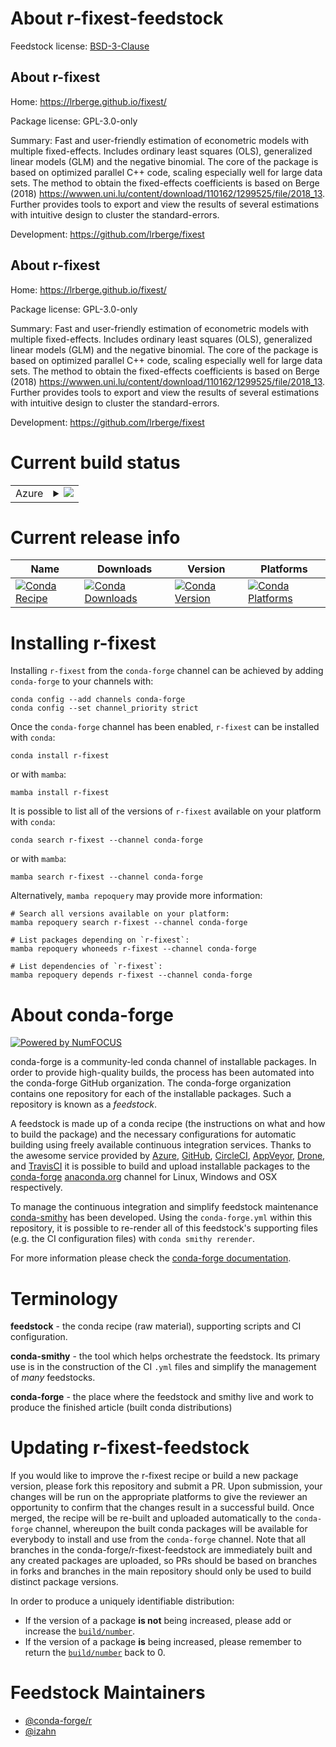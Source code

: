 About r-fixest-feedstock
========================

Feedstock license: [BSD-3-Clause](https://github.com/conda-forge/r-fixest-feedstock/blob/main/LICENSE.txt)


About r-fixest
--------------

Home: https://lrberge.github.io/fixest/

Package license: GPL-3.0-only

Summary: Fast and user-friendly estimation of econometric models with multiple fixed-effects. Includes ordinary least squares (OLS), generalized linear models (GLM) and the negative binomial. The core of the package is based on optimized parallel C++ code, scaling especially well for large data sets. The method to obtain the fixed-effects coefficients is based on Berge (2018) <https://wwwen.uni.lu/content/download/110162/1299525/file/2018_13>. Further provides tools to export and view the results of several estimations with intuitive design to cluster the standard-errors.

Development: https://github.com/lrberge/fixest

About r-fixest
--------------

Home: https://lrberge.github.io/fixest/

Package license: GPL-3.0-only

Summary: Fast and user-friendly estimation of econometric models with multiple fixed-effects. Includes ordinary least squares (OLS), generalized linear models (GLM) and the negative binomial. The core of the package is based on optimized parallel C++ code, scaling especially well for large data sets. The method to obtain the fixed-effects coefficients is based on Berge (2018) <https://wwwen.uni.lu/content/download/110162/1299525/file/2018_13>. Further provides tools to export and view the results of several estimations with intuitive design to cluster the standard-errors.

Development: https://github.com/lrberge/fixest

Current build status
====================


<table>
    
  <tr>
    <td>Azure</td>
    <td>
      <details>
        <summary>
          <a href="https://dev.azure.com/conda-forge/feedstock-builds/_build/latest?definitionId=12807&branchName=main">
            <img src="https://dev.azure.com/conda-forge/feedstock-builds/_apis/build/status/r-fixest-feedstock?branchName=main">
          </a>
        </summary>
        <table>
          <thead><tr><th>Variant</th><th>Status</th></tr></thead>
          <tbody><tr>
              <td>linux_64_r_base4.3</td>
              <td>
                <a href="https://dev.azure.com/conda-forge/feedstock-builds/_build/latest?definitionId=12807&branchName=main">
                  <img src="https://dev.azure.com/conda-forge/feedstock-builds/_apis/build/status/r-fixest-feedstock?branchName=main&jobName=linux&configuration=linux%20linux_64_r_base4.3" alt="variant">
                </a>
              </td>
            </tr><tr>
              <td>linux_64_r_base4.4</td>
              <td>
                <a href="https://dev.azure.com/conda-forge/feedstock-builds/_build/latest?definitionId=12807&branchName=main">
                  <img src="https://dev.azure.com/conda-forge/feedstock-builds/_apis/build/status/r-fixest-feedstock?branchName=main&jobName=linux&configuration=linux%20linux_64_r_base4.4" alt="variant">
                </a>
              </td>
            </tr><tr>
              <td>osx_64_r_base4.3</td>
              <td>
                <a href="https://dev.azure.com/conda-forge/feedstock-builds/_build/latest?definitionId=12807&branchName=main">
                  <img src="https://dev.azure.com/conda-forge/feedstock-builds/_apis/build/status/r-fixest-feedstock?branchName=main&jobName=osx&configuration=osx%20osx_64_r_base4.3" alt="variant">
                </a>
              </td>
            </tr><tr>
              <td>osx_64_r_base4.4</td>
              <td>
                <a href="https://dev.azure.com/conda-forge/feedstock-builds/_build/latest?definitionId=12807&branchName=main">
                  <img src="https://dev.azure.com/conda-forge/feedstock-builds/_apis/build/status/r-fixest-feedstock?branchName=main&jobName=osx&configuration=osx%20osx_64_r_base4.4" alt="variant">
                </a>
              </td>
            </tr><tr>
              <td>osx_arm64_r_base4.3</td>
              <td>
                <a href="https://dev.azure.com/conda-forge/feedstock-builds/_build/latest?definitionId=12807&branchName=main">
                  <img src="https://dev.azure.com/conda-forge/feedstock-builds/_apis/build/status/r-fixest-feedstock?branchName=main&jobName=osx&configuration=osx%20osx_arm64_r_base4.3" alt="variant">
                </a>
              </td>
            </tr><tr>
              <td>osx_arm64_r_base4.4</td>
              <td>
                <a href="https://dev.azure.com/conda-forge/feedstock-builds/_build/latest?definitionId=12807&branchName=main">
                  <img src="https://dev.azure.com/conda-forge/feedstock-builds/_apis/build/status/r-fixest-feedstock?branchName=main&jobName=osx&configuration=osx%20osx_arm64_r_base4.4" alt="variant">
                </a>
              </td>
            </tr><tr>
              <td>win_64_r_base4.3</td>
              <td>
                <a href="https://dev.azure.com/conda-forge/feedstock-builds/_build/latest?definitionId=12807&branchName=main">
                  <img src="https://dev.azure.com/conda-forge/feedstock-builds/_apis/build/status/r-fixest-feedstock?branchName=main&jobName=win&configuration=win%20win_64_r_base4.3" alt="variant">
                </a>
              </td>
            </tr><tr>
              <td>win_64_r_base4.4</td>
              <td>
                <a href="https://dev.azure.com/conda-forge/feedstock-builds/_build/latest?definitionId=12807&branchName=main">
                  <img src="https://dev.azure.com/conda-forge/feedstock-builds/_apis/build/status/r-fixest-feedstock?branchName=main&jobName=win&configuration=win%20win_64_r_base4.4" alt="variant">
                </a>
              </td>
            </tr>
          </tbody>
        </table>
      </details>
    </td>
  </tr>
</table>

Current release info
====================

| Name | Downloads | Version | Platforms |
| --- | --- | --- | --- |
| [![Conda Recipe](https://img.shields.io/badge/recipe-r--fixest-green.svg)](https://anaconda.org/conda-forge/r-fixest) | [![Conda Downloads](https://img.shields.io/conda/dn/conda-forge/r-fixest.svg)](https://anaconda.org/conda-forge/r-fixest) | [![Conda Version](https://img.shields.io/conda/vn/conda-forge/r-fixest.svg)](https://anaconda.org/conda-forge/r-fixest) | [![Conda Platforms](https://img.shields.io/conda/pn/conda-forge/r-fixest.svg)](https://anaconda.org/conda-forge/r-fixest) |

Installing r-fixest
===================

Installing `r-fixest` from the `conda-forge` channel can be achieved by adding `conda-forge` to your channels with:

```
conda config --add channels conda-forge
conda config --set channel_priority strict
```

Once the `conda-forge` channel has been enabled, `r-fixest` can be installed with `conda`:

```
conda install r-fixest
```

or with `mamba`:

```
mamba install r-fixest
```

It is possible to list all of the versions of `r-fixest` available on your platform with `conda`:

```
conda search r-fixest --channel conda-forge
```

or with `mamba`:

```
mamba search r-fixest --channel conda-forge
```

Alternatively, `mamba repoquery` may provide more information:

```
# Search all versions available on your platform:
mamba repoquery search r-fixest --channel conda-forge

# List packages depending on `r-fixest`:
mamba repoquery whoneeds r-fixest --channel conda-forge

# List dependencies of `r-fixest`:
mamba repoquery depends r-fixest --channel conda-forge
```


About conda-forge
=================

[![Powered by
NumFOCUS](https://img.shields.io/badge/powered%20by-NumFOCUS-orange.svg?style=flat&colorA=E1523D&colorB=007D8A)](https://numfocus.org)

conda-forge is a community-led conda channel of installable packages.
In order to provide high-quality builds, the process has been automated into the
conda-forge GitHub organization. The conda-forge organization contains one repository
for each of the installable packages. Such a repository is known as a *feedstock*.

A feedstock is made up of a conda recipe (the instructions on what and how to build
the package) and the necessary configurations for automatic building using freely
available continuous integration services. Thanks to the awesome service provided by
[Azure](https://azure.microsoft.com/en-us/services/devops/), [GitHub](https://github.com/),
[CircleCI](https://circleci.com/), [AppVeyor](https://www.appveyor.com/),
[Drone](https://cloud.drone.io/welcome), and [TravisCI](https://travis-ci.com/)
it is possible to build and upload installable packages to the
[conda-forge](https://anaconda.org/conda-forge) [anaconda.org](https://anaconda.org/)
channel for Linux, Windows and OSX respectively.

To manage the continuous integration and simplify feedstock maintenance
[conda-smithy](https://github.com/conda-forge/conda-smithy) has been developed.
Using the ``conda-forge.yml`` within this repository, it is possible to re-render all of
this feedstock's supporting files (e.g. the CI configuration files) with ``conda smithy rerender``.

For more information please check the [conda-forge documentation](https://conda-forge.org/docs/).

Terminology
===========

**feedstock** - the conda recipe (raw material), supporting scripts and CI configuration.

**conda-smithy** - the tool which helps orchestrate the feedstock.
                   Its primary use is in the construction of the CI ``.yml`` files
                   and simplify the management of *many* feedstocks.

**conda-forge** - the place where the feedstock and smithy live and work to
                  produce the finished article (built conda distributions)


Updating r-fixest-feedstock
===========================

If you would like to improve the r-fixest recipe or build a new
package version, please fork this repository and submit a PR. Upon submission,
your changes will be run on the appropriate platforms to give the reviewer an
opportunity to confirm that the changes result in a successful build. Once
merged, the recipe will be re-built and uploaded automatically to the
`conda-forge` channel, whereupon the built conda packages will be available for
everybody to install and use from the `conda-forge` channel.
Note that all branches in the conda-forge/r-fixest-feedstock are
immediately built and any created packages are uploaded, so PRs should be based
on branches in forks and branches in the main repository should only be used to
build distinct package versions.

In order to produce a uniquely identifiable distribution:
 * If the version of a package **is not** being increased, please add or increase
   the [``build/number``](https://docs.conda.io/projects/conda-build/en/latest/resources/define-metadata.html#build-number-and-string).
 * If the version of a package **is** being increased, please remember to return
   the [``build/number``](https://docs.conda.io/projects/conda-build/en/latest/resources/define-metadata.html#build-number-and-string)
   back to 0.

Feedstock Maintainers
=====================

* [@conda-forge/r](https://github.com/orgs/conda-forge/teams/r/)
* [@izahn](https://github.com/izahn/)

